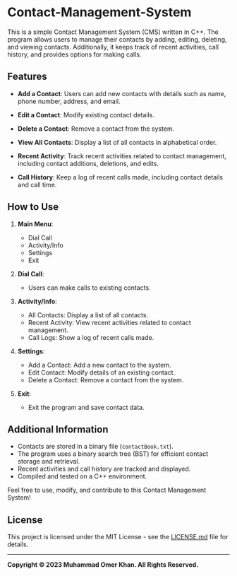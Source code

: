 # Contact-Management-System

This is a simple Contact Management System (CMS) written in C++. The program allows users to manage their contacts by adding, editing, deleting, and viewing contacts. Additionally, it keeps track of recent activities, call history, and provides options for making calls.

## Features

- **Add a Contact**: Users can add new contacts with details such as name, phone number, address, and email.

- **Edit a Contact**: Modify existing contact details.

- **Delete a Contact**: Remove a contact from the system.

- **View All Contacts**: Display a list of all contacts in alphabetical order.

- **Recent Activity**: Track recent activities related to contact management, including contact additions, deletions, and edits.

- **Call History**: Keep a log of recent calls made, including contact details and call time.

## How to Use

1. **Main Menu**:
    - Dial Call
    - Activity/Info
    - Settings
    - Exit

2. **Dial Call**:
    - Users can make calls to existing contacts.

3. **Activity/Info**:
    - All Contacts: Display a list of all contacts.
    - Recent Activity: View recent activities related to contact management.
    - Call Logs: Show a log of recent calls made.

4. **Settings**:
    - Add a Contact: Add a new contact to the system.
    - Edit Contact: Modify details of an existing contact.
    - Delete a Contact: Remove a contact from the system.

5. **Exit**:
    - Exit the program and save contact data.

## Additional Information

- Contacts are stored in a binary file (`contactBook.txt`).
- The program uses a binary search tree (BST) for efficient contact storage and retrieval.
- Recent activities and call history are tracked and displayed.
- Compiled and tested on a C++ environment.

Feel free to use, modify, and contribute to this Contact Management System!

## License
This project is licensed under the MIT License - see the [LICENSE.md](https://github.com/OmerKhan24/Contact-Management-System/blob/main/LICENSE) file for details.

---

**Copyright © 2023 Muhammad Omer Khan. All Rights Reserved.**
